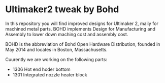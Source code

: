 Ultimaker2 tweak by Bohd
==========

In this repository you will find improved designs for Ultimaker 2, maily for machined metal parts. BOHD implements Design for Manufacturing and Assembly to lower down maching cost and assembly cost.


BOHD is the abbreviation of Bohd Open Hardware Distribution, founded in May 2014 and locates in Boston, Massachusetts.

Cuurently we are working on the following parts:
 * 1306 Hot end hoder bottom
 * 1301 Integrated nozzle heater block
